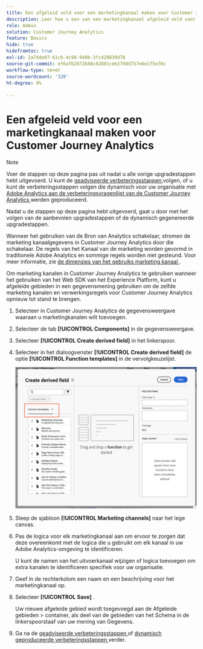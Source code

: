 ```yaml
---
title: Een afgeleid veld voor een marketingkanaal maken voor Customer Journey Analytics
description: Leer hoe u een van een marketingkanaal afgeleid veld voor Customer Journey Analytics maakt
role: Admin
solution: Customer Journey Analytics
feature: Basics
hide: true
hidefromtoc: true
exl-id: 2a74da97-61cb-4c98-949b-3fc428839d70
source-git-commit: ef6afb2872b88c82801ceb279dd757e6e1f5e78c
workflow-type: tm+mt
source-wordcount: '320'
ht-degree: 0%

---
```


# Een afgeleid veld voor een marketingkanaal maken voor Customer Journey Analytics

>[!NOTE]
> 
>Voer de stappen op deze pagina pas uit nadat u alle vorige upgradestappen hebt uitgevoerd. U kunt de [ geadviseerde verbeteringsstappen ](/help/getting-started/cja-upgrade/cja-upgrade-recommendations.md#recommended-upgrade-steps-for-most-organizations) volgen, of u kunt de verbeteringsstappen volgen die dynamisch voor uw organisatie met [ Adobe Analytics aan de verbeteringsvragenlijst van de Customer Journey Analytics ](https://gigazelle.github.io/cja-ttv/) werden geproduceerd.
>
>Nadat u de stappen op deze pagina hebt uitgevoerd, gaat u door met het volgen van de aanbevolen upgradestappen of de dynamisch gegenereerde upgradestappen.

Wanneer het gebruiken van de Bron van Analytics schakelaar, stromen de marketing kanaalgegevens in Customer Journey Analytics door die schakelaar. De regels van het Kanaal van de marketing worden gevormd in traditionele Adobe Analytics en sommige regels worden niet gesteund. Voor meer informatie, zie [ de dimensies van het gebruiks marketing kanaal ](/help/use-cases/aa-data/marketing-channels.md).

Om marketing kanalen in Customer Journey Analytics te gebruiken wanneer het gebruiken van het Web SDK van het Experience Platform, kunt u afgeleide gebieden in een gegevensmening gebruiken om de zelfde marketing kanalen en verwerkingsregels voor Customer Journey Analytics opnieuw tot stand te brengen.

1. Selecteer in Customer Journey Analytics de gegevensweergave waaraan u marketingkanalen wilt toevoegen.

1. Selecteer de tab **[!UICONTROL Components]** in de gegevensweergave.

1. Selecteer **[!UICONTROL Create derived field]** in het linkerspoor.

1. Selecteer in het dialoogvenster **[!UICONTROL Create derived field]** de optie **[!UICONTROL Function templates]** in de vervolgkeuzelijst.

   ![ creeer afgeleide malplaatjes van de gebiedsfunctie ](assets/derived-field-create.png)

1. Sleep de sjabloon **[!UICONTROL Marketing channels]** naar het lege canvas.

1. Pas de logica voor elk marketingkanaal aan om ervoor te zorgen dat deze overeenkomt met de logica die u gebruikt om elk kanaal in uw Adobe Analytics-omgeving te identificeren.

   U kunt de namen van het uitvoerkanaal wijzigen of logica toevoegen om extra kanalen te identificeren specifiek voor uw organisatie.

1. Geef in de rechterkolom een naam en een beschrijving voor het marketingkanaal op.

1. Selecteer **[!UICONTROL Save]** .

   Uw nieuwe afgeleide gebied wordt toegevoegd aan de Afgeleide gebieden > container, als deel van de gebieden van het Schema in de linkerspoorstaaf van uw mening van Gegevens.

1. Ga na de [ geadviseerde verbeteringsstappen ](/help/getting-started/cja-upgrade/cja-upgrade-recommendations.md#recommended-upgrade-steps-for-most-organizations) of [ dynamisch geproduceerde verbeteringsstappen ](https://gigazelle.github.io/cja-ttv/) verder.
